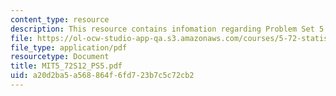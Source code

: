 ```yaml
---
content_type: resource
description: This resource contains infomation regarding Problem Set 5.
file: https://ol-ocw-studio-app-qa.s3.amazonaws.com/courses/5-72-statistical-mechanics-spring-2012/a20d2ba5a568864f6fd723b7c5c72cb2_MIT5_72S12_PS5.pdf
file_type: application/pdf
resourcetype: Document
title: MIT5_72S12_PS5.pdf
uid: a20d2ba5-a568-864f-6fd7-23b7c5c72cb2
---
```

